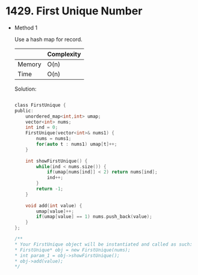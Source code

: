 # 1429. First Unique Number 
- Method 1

    Use a hash map for record.

    | |   Complexity  |
    | ----------- | ----------- | 
    |  Memory     | O(n) | 
    |      Time       |  O(n) | 


    Solution:

    ``` h

    class FirstUnique {
    public:
        unordered_map<int,int> umap;
        vector<int> nums;
        int ind = 0;
        FirstUnique(vector<int>& nums1) {
            nums = nums1;
            for(auto t : nums1) umap[t]++;
        }
        
        int showFirstUnique() {
            while(ind < nums.size()) {
                if(umap[nums[ind]] < 2) return nums[ind];
                ind++;
            }
            return -1;
        }
        
        void add(int value) {
            umap[value]++;
            if(umap[value] == 1) nums.push_back(value);
        }
    };

    /**
    * Your FirstUnique object will be instantiated and called as such:
    * FirstUnique* obj = new FirstUnique(nums);
    * int param_1 = obj->showFirstUnique();
    * obj->add(value);
    */

    ```

<!-- - Method 2

    This is another method.

    | |   Complexity  |
    | ----------- | ----------- | 
    |  Memory     | O(n) | 
    |      Time       |  O(n) | 


    Solution:

    ``` h



    ```

- Additional Knowledge:
       
    Here are some additional knowledge.



<br> -->